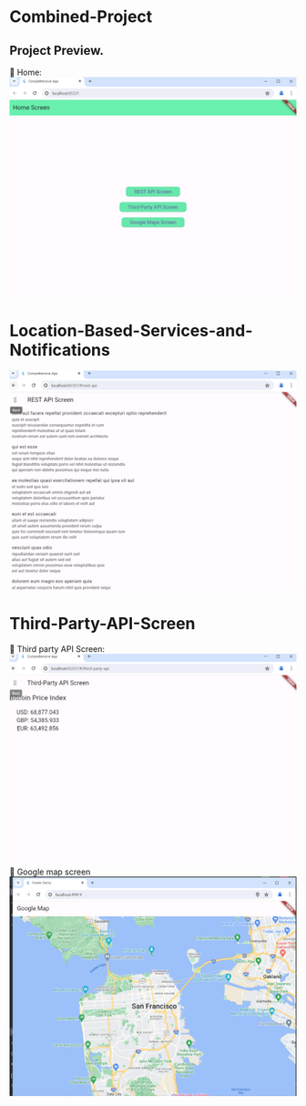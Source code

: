 # Combined-Project
Project Preview.
---------------------------------------------------------------------
:pushpin: Home:
![Home page](https://github.com/aatushar/Combined-Project/blob/main/combined_project/first.PNG)
# Location-Based-Services-and-Notifications
![Home page](https://github.com/aatushar/Combined-Project/blob/main/combined_project/second.PNG)


# Third-Party-API-Screen

:pushpin: Third party API Screen:
![Home page](https://github.com/aatushar/Combined-Project/blob/main/combined_project/third.PNG)
:pushpin: Google map screen
![Home page](https://github.com/aatushar/Location-Based-Services-and-Notifications/blob/main/integrate_google_maps/Capture.PNG
)
